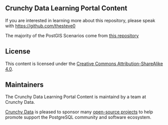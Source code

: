## Crunchy Data Learning Portal Content

If you are interested in learning more about this repository, please speak with https://github.com/thesteve0

The majority of the PostGIS Scenarios come from [this repository](https://github.com/postgis/postgis-workshops)

License
-------

This content is licensed under the [Creative Commons Attribution-ShareAlike 4.0](https://creativecommons.org/licenses/by-sa/4.0/).

## Maintainers

The Crunchy Data Learning Portal Content is maintaind by a team at Crunchy Data. 

[Crunchy Data](https://www.crunchydata.com/) is pleased to sponsor many [open-source projects](https://github.com/CrunchyData/) to help promote support the PostgreSQL community and software ecosystem.
